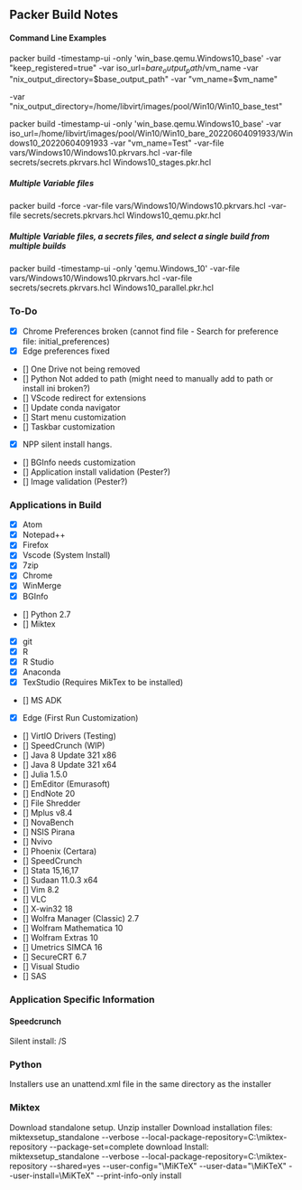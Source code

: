 ## Packer Build Notes

#### Command Line Examples

packer build -timestamp-ui -only 'win_base.qemu.Windows10_base' -var "keep_registered=true" -var iso_url=$bare_output_path/$vm_name -var "nix_output_directory=$base_output_path" -var "vm_name=$vm_name" 

-var "nix_output_directory=/home/libvirt/images/pool/Win10/Win10_base_test"

packer build -timestamp-ui -only 'win_base.qemu.Windows10_base' -var iso_url=/home/libvirt/images/pool/Win10/Win10_bare_20220604091933/Windows10_20220604091933 -var "vm_name=Test" -var-file vars/Windows10/Windows10.pkrvars.hcl -var-file secrets/secrets.pkrvars.hcl Windows10_stages.pkr.hcl



##### Multiple Variable files
packer build -force -var-file vars/Windows10/Windows10.pkrvars.hcl -var-file secrets/secrets.pkrvars.hcl Windows10_qemu.pkr.hcl

##### Multiple Variable files, a secrets files, and select a single build from multiple builds
packer build -timestamp-ui -only 'qemu.Windows_10' -var-file vars/Windows10/Windows10.pkrvars.hcl -var-file secrets/secrets.pkrvars.hcl Windows10_parallel.pkr.hcl

### To-Do
- [x] Chrome Preferences broken (cannot find file - Search for preference file: initial_preferences)
- [x] Edge preferences fixed
- [] One Drive not being removed
- [] Python Not added to path (might need to manually add to path or install ini broken?)
- [] VScode redirect for extensions
- [] Update conda navigator
- [] Start menu customization
- [] Taskbar customization
- [x] NPP silent install hangs.
- [] BGInfo needs customization
- [] Application install validation (Pester?)
- [] Image validation (Pester?)
### Applications in Build
- [x] Atom
- [x] Notepad++
- [x] Firefox
- [x] Vscode (System Install)
- [x] 7zip
- [x] Chrome
- [x] WinMerge
- [x] BGInfo
- [] Python 2.7
- [] Miktex
- [x] git
- [x] R
- [x] R Studio 
- [x] Anaconda 
- [x] TexStudio (Requires MikTex to be installed)
- [] MS ADK
- [x] Edge (First Run Customization)
- [] VirtIO Drivers (Testing)
- [] SpeedCrunch (WIP)
- [] Java 8 Update 321 x86
- [] Java 8 Update 321 x64
- [] Julia 1.5.0
- [] EmEditor (Emurasoft)
- [] EndNote 20
- [] File Shredder
- [] Mplus v8.4
- [] NovaBench
- [] NSIS Pirana
- [] Nvivo
- [] Phoenix (Certara)
- [] SpeedCrunch
- [] Stata 15,16,17
- [] Sudaan 11.0.3 x64
- [] Vim 8.2
- [] VLC
- [] X-win32 18
- [] Wolfra Manager (Classic) 2.7
- [] Wolfram Mathematica 10
- [] Wolfram Extras 10
- [] Umetrics SIMCA 16
- [] SecureCRT 6.7
- [] Visual Studio
- [] SAS

### Application Specific Information


#### Speedcrunch 
Silent install: /S

### Python
Installers use an unattend.xml file in the same directory as the installer

### Miktex
Download standalone setup.
Unzip installer
Download installation files: miktexsetup_standalone --verbose --local-package-repository=C:\miktex-repository --package-set=complete download
Install: miktexsetup_standalone --verbose --local-package-repository=C:\miktex-repository --shared=yes --user-config="<APPDATA>\MiKTeX" --user-data="<LOCALAPPDATA>\MiKTeX" --user-install=<APPDATA>\MiKTeX" --print-info-only install